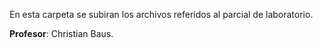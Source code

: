 En esta carpeta se subiran los archivos referidos al parcial de laboratorio.

**Profesor**: Christian Baus.